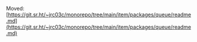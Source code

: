 Moved: [https://git.sr.ht/~jrc03c/monorepo/tree/main/item/packages/queue/readme.md](https://git.sr.ht/~jrc03c/monorepo/tree/main/item/packages/queue/readme.md)